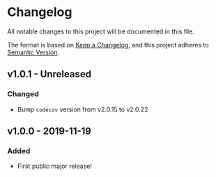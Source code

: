 # Changelog

All notable changes to this project will be documented in this file.

The format is based on [Keep a Changelog](https://keepachangelog.com/en/1.0.0/),
and this project adheres to [Semantic Version](https://semver.org/spec/v2.0.0.html).

## v1.0.1 - Unreleased

### Changed
- Bump `codecov` version from v2.0.15 to v2.0.22

## v1.0.0 - 2019-11-19

### Added
- First public major release!
